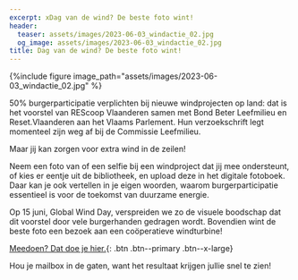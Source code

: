 ```yaml
---
excerpt: xDag van de wind? De beste foto wint!
header:
  teaser: assets/images/2023-06-03_windactie_02.jpg
  og_image: assets/images/2023-06-03_windactie_02.jpg
title: Dag van de wind? De beste foto wint!
---
```


{%include figure image_path="assets/images/2023-06-03_windactie_02.jpg" %}

50% burgerparticipatie verplichten bij nieuwe windprojecten op land: dat is het
voorstel van REScoop Vlaanderen samen met Bond Beter Leefmilieu en
Reset.Vlaanderen aan het Vlaams Parlement. Hun verzoekschrift legt momenteel zijn
weg af bij de Commissie Leefmilieu.

Maar jij kan zorgen voor extra wind in de zeilen!

Neem een foto van of een selfie bij een windproject dat jij mee ondersteunt, of kies er
eentje uit de bibliotheek, en upload deze in het digitale fotoboek. Daar kan je ook
vertellen in je eigen woorden, waarom burgerparticipatie essentieel is voor de
toekomst van duurzame energie.

Op 15 juni, Global Wind Day, verspreiden we zo de visuele boodschap dat dit voorstel
door vele burgerhanden gedragen wordt. Bovendien wint de beste foto een bezoek
aan een coöperatieve windturbine!

[Meedoen? Dat doe je hier.](https://burgerenergie.be/actie){: .btn .btn--primary .btn--x-large}

Hou je mailbox in de gaten, want het resultaat krijgen jullie snel te zien!
